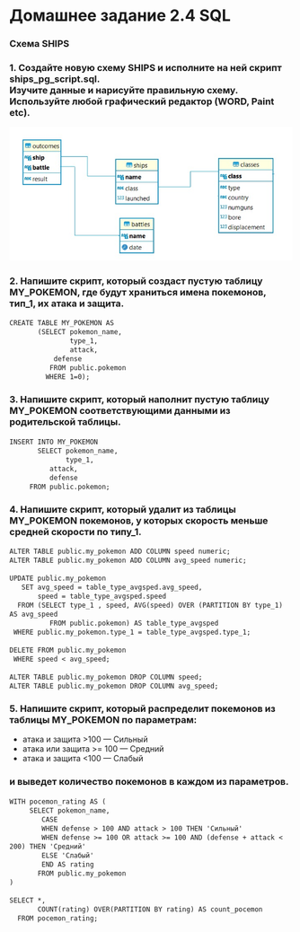 # Домашнее задание 2.4 SQL

### **Схема SHIPS**

### 1.  Создайте новую схему SHIPS и исполните на ней скрипт ships_pg_script.sql.<br>Изучите данные и нарисуйте правильную схему. Используйте любой графический редактор (WORD, Paint etc).

![Корабли](https://github.com/Rishat-Ver/1T_data_analyst/blob/main/images/ships.jpg)

### 2. Напишите скрипт, который создаст пустую таблицу MY_POKEMON, где будут храниться имена покемонов, тип_1, их атака и защита.
```
CREATE TABLE MY_POKEMON AS
       (SELECT pokemon_name,
               type_1,
               attack,
	       defense
          FROM public.pokemon
         WHERE 1=0);
```


### 3. Напишите скрипт, который наполнит пустую таблицу MY_POKEMON соответствующими данными из родительской таблицы.
```
INSERT INTO MY_POKEMON
       SELECT pokemon_name,
              type_1,
	      attack,
	      defense
	 FROM public.pokemon;
```

### 4. Напишите скрипт, который удалит из таблицы MY_POKEMON покемонов, у которых скорость меньше средней скорости по типу_1.
```
ALTER TABLE public.my_pokemon ADD COLUMN speed numeric;
ALTER TABLE public.my_pokemon ADD COLUMN avg_speed numeric;

UPDATE public.my_pokemon
   SET avg_speed = table_type_avgsped.avg_speed,
       speed = table_type_avgsped.speed
  FROM (SELECT type_1 , speed, AVG(speed) OVER (PARTITION BY type_1) AS avg_speed
          FROM public.pokemon) AS table_type_avgsped
 WHERE public.my_pokemon.type_1 = table_type_avgsped.type_1;

DELETE FROM public.my_pokemon
 WHERE speed < avg_speed;

ALTER TABLE public.my_pokemon DROP COLUMN speed;
ALTER TABLE public.my_pokemon DROP COLUMN avg_speed;
```


### 5. Напишите скрипт, который распределит покемонов из таблицы MY_POKEMON по параметрам:

- атака и защита >100  — Сильный
- атака или защита >= 100 — Средний
- атака и защита <100 — Слабый

### и выведет количество покемонов в каждом из параметров.
```
WITH pocemon_rating AS (
     SELECT pokemon_name,
	    CASE
	    WHEN defense > 100 AND attack > 100 THEN 'Сильный'
	    WHEN defense >= 100 OR attack >= 100 AND (defense + attack < 200) THEN 'Средний'
	    ELSE 'Слабый'
	    END AS rating
       FROM public.my_pokemon
)

SELECT *,
       COUNT(rating) OVER(PARTITION BY rating) AS count_pocemon
  FROM pocemon_rating;
```
